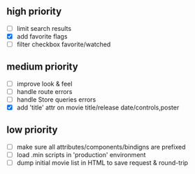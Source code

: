 ## high priority

- [ ] limit search results
- [x] add favorite flags
- [ ] filter checkbox favorite/watched

## medium priority

- [ ] improve look & feel
- [ ] handle route errors
- [ ] handle Store queries errors
- [x] add 'title' attr on movie title/release date/controls,poster

## low priority

- [ ] make sure all attributes/components/bindigns are prefixed
- [ ] load .min scripts in 'production' environment
- [ ] dump initial movie list in HTML to save request & round-trip
